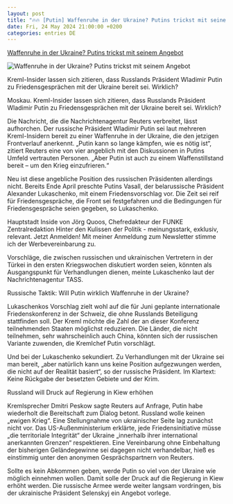 ```yaml
---
layout: post
title: "🔥🔥 [Putin] Waffenruhe in der Ukraine? Putins trickst mit seinem Angebot"
date: Fri, 24 May 2024 21:00:00 +0200
categories: entries DE
---
```

[Waffenruhe in der Ukraine? Putins trickst mit seinem Angebot](https://www.morgenpost.de/politik/article242412778/Waffenruhe-in-der-Ukraine-Putins-trickst-mit-seinem-Angebot.html)

![Waffenruhe in der Ukraine? Putins trickst mit seinem Angebot](https://img.sparknews.funkemedien.de/242412776/242412776_1716561485_v16_9_1600.jpeg)

Kreml-Insider lassen sich zitieren, dass Russlands Präsident Wladimir Putin zu Friedensgesprächen mit der Ukraine bereit sei. Wirklich?

Moskau. Kreml-Insider lassen sich zitieren, dass Russlands Präsident Wladimir Putin zu Friedensgesprächen mit der Ukraine bereit sei. Wirklich?

Die Nachricht, die die Nachrichtenagentur Reuters verbreitet, lässt aufhorchen. Der russische Präsident Wladimir Putin sei laut mehreren Kreml-Insidern bereit zu einer Waffenruhe in der Ukraine, die den jetzigen Frontverlauf anerkennt. „Putin kann so lange kämpfen, wie es nötig ist“, zitiert Reuters eine von vier angeblich mit den Diskussionen in Putins Umfeld vertrauten Personen. „Aber Putin ist auch zu einem Waffenstillstand bereit – um den Krieg einzufrieren.“

Neu ist diese angebliche Position des russischen Präsidenten allerdings nicht. Bereits Ende April preschte Putins Vasall, der belarussische Präsident Alexander Lukaschenko, mit einem Friedensvorschlag vor. Die Zeit sei reif für Friedensgespräche, die Front sei festgefahren und die Bedingungen für Friedensgespräche seien gegeben, so Lukaschenko.

Hauptstadt Inside von Jörg Quoos, Chefredakteur der FUNKE Zentralredaktion Hinter den Kulissen der Politik - meinungsstark, exklusiv, relevant. Jetzt Anmelden! Mit meiner Anmeldung zum Newsletter stimme ich der Werbevereinbarung zu.

Vorschläge, die zwischen russischen und ukrainischen Vertretern in der Türkei in den ersten Kriegswochen diskutiert worden seien, könnten als Ausgangspunkt für Verhandlungen dienen, meinte Lukaschenko laut der Nachrichtenagentur TASS.

Russische Taktik: Will Putin wirklich Waffenruhe in der Ukraine?

Lukaschenkos Vorschlag zielt wohl auf die für Juni geplante internationale Friedenskonferenz in der Schweiz, die ohne Russlands Beteiligung stattfinden soll. Der Kreml möchte die Zahl der an dieser Konferenz teilnehmenden Staaten möglichst reduzieren. Die Länder, die nicht teilnehmen, sehr wahrscheinlich auch China, könnten sich der russischen Variante zuwenden, die Kremlchef Putin vorschlägt.

Und bei der Lukaschenko sekundiert. Zu Verhandlungen mit der Ukraine sei man bereit, „aber natürlich kann uns keine Position aufgezwungen werden, die nicht auf der Realität basiert“, so der russische Präsident. Im Klartext: Keine Rückgabe der besetzten Gebiete und der Krim.

Russland will Druck auf Regierung in Kiew erhöhen

Kremlsprecher Dmitri Peskow sagte Reuters auf Anfrage, Putin habe wiederholt die Bereitschaft zum Dialog betont. Russland wolle keinen „ewigen Krieg“. Eine Stellungnahme von ukrainischer Seite lag zunächst nicht vor. Das US-Außenministerium erklärte, jede Friedensinitiative müsse „die territoriale Integrität“ der Ukraine „innerhalb ihrer international anerkannten Grenzen“ respektieren. Eine Vereinbarung ohne Einbehaltung der bisherigen Geländegewinne sei dagegen nicht verhandelbar, hieß es einstimmig unter den anonymen Gesprächspartnern von Reuters.

Sollte es kein Abkommen geben, werde Putin so viel von der Ukraine wie möglich einnehmen wollen. Damit solle der Druck auf die Regierung in Kiew erhöht werden. Die russische Armee werde weiter langsam vordringen, bis der ukrainische Präsident Selenskyj ein Angebot vorlege.

